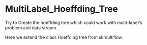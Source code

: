 # MultiLabel_Hoeffding_Tree

Try to Create the hoeffding tree which could work with multi-label's problem and data stream.  

Here we extend the class Hoeffding tree from skmultiflow. 

